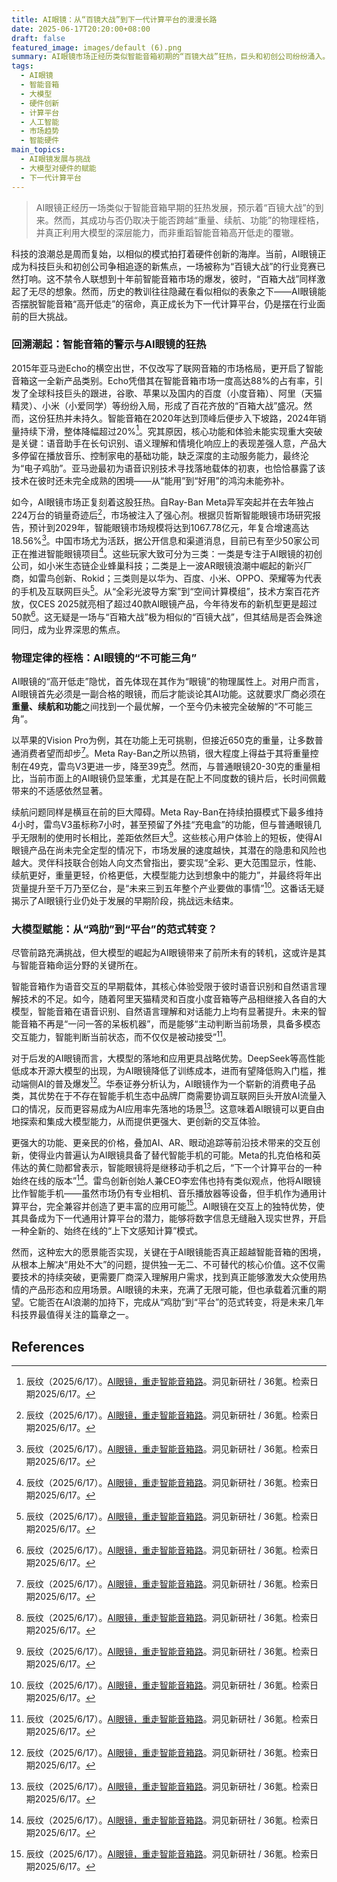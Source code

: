 ```yaml
---
title: AI眼镜：从“百镜大战”到下一代计算平台的漫漫长路
date: 2025-06-17T20:20:00+08:00
draft: false
featured_image: images/default (6).png
summary: AI眼镜市场正经历类似智能音箱初期的“百镜大战”狂热，巨头和初创公司纷纷涌入。然而，其发展面临重量、续航和功能平衡的“不可能三角”挑战，若不能有效解决这些物理限制并提供核心价值，恐将重蹈智能音箱高开低走的覆辙。大模型的赋能为AI眼镜带来了转机，有望提升其智能交互能力并使其成为下一代计算平台，但最终能否成功仍取决于技术成熟度与用户价值的实现。
tags: 
  - AI眼镜
  - 智能音箱
  - 大模型
  - 硬件创新
  - 计算平台
  - 人工智能
  - 市场趋势
  - 智能硬件
main_topics: 
  - AI眼镜发展与挑战
  - 大模型对硬件的赋能
  - 下一代计算平台
---
```


> AI眼镜正经历一场类似于智能音箱早期的狂热发展，预示着“百镜大战”的到来。然而，其成功与否仍取决于能否跨越“重量、续航、功能”的物理桎梏，并真正利用大模型的深层能力，而非重蹈智能音箱高开低走的覆辙。

科技的浪潮总是周而复始，以相似的模式拍打着硬件创新的海岸。当前，AI眼镜正成为科技巨头和初创公司争相追逐的新焦点，一场被称为“百镜大战”的行业竞赛已然打响。这不禁令人联想到十年前智能音箱市场的爆发，彼时，“百箱大战”同样激起了无尽的想象。然而，历史的教训往往隐藏在看似相似的表象之下——AI眼镜能否摆脱智能音箱“高开低走”的宿命，真正成长为下一代计算平台，仍是摆在行业面前的巨大挑战。

### 回溯潮起：智能音箱的警示与AI眼镜的狂热

2015年亚马逊Echo的横空出世，不仅改写了联网音箱的市场格局，更开启了智能音箱这一全新产品类别。Echo凭借其在智能音箱市场一度高达88%的占有率，引发了全球科技巨头的跟进，谷歌、苹果以及国内的百度（小度音箱）、阿里（天猫精灵）、小米（小爱同学）等纷纷入局，形成了百花齐放的“百箱大战”盛况。然而，这份狂热并未持久。智能音箱在2020年达到顶峰后便步入下坡路，2024年销量持续下滑，整体降幅超过20%[^1]。究其原因，核心功能和体验未能实现重大突破是关键：语音助手在长句识别、语义理解和情境化响应上的表现差强人意，产品大多停留在播放音乐、控制家电的基础功能，缺乏深度的主动服务能力，最终沦为“电子鸡肋”。亚马逊最初为语音识别技术寻找落地载体的初衷，也恰恰暴露了该技术在彼时还未完全成熟的困境——从“能用”到“好用”的鸿沟未能弥补。

如今，AI眼镜市场正复刻着这股狂热。自Ray-Ban Meta异军突起并在去年独占224万台的销量奇迹后[^1]，市场被注入了强心剂。根据贝哲斯智能眼镜市场研究报告，预计到2029年，智能眼镜市场规模将达到1067.78亿元，年复合增速高达18.56%[^1]。中国市场尤为活跃，据公开信息和渠道消息，目前已有至少50家公司正在推进智能眼镜项目[^1]。这些玩家大致可分为三类：一类是专注于AI眼镜的初创公司，如小米生态链企业蜂巢科技；二类是上一波AR眼镜浪潮中崛起的新兴厂商，如雷鸟创新、Rokid；三类则是以华为、百度、小米、OPPO、荣耀等为代表的手机及互联网巨头[^1]。从“全彩光波导方案”到“空间计算模组”，技术方案百花齐放，仅CES 2025就亮相了超过40款AI眼镜产品，今年待发布的新机型更是超过50款[^1]。这无疑是一场与“百箱大战”极为相似的“百镜大战”，但其结局是否会殊途同归，成为业界深思的焦点。

### 物理定律的桎梏：AI眼镜的“不可能三角”

AI眼镜的“高开低走”隐忧，首先体现在其作为“眼镜”的物理属性上。对用户而言，AI眼镜首先必须是一副合格的眼镜，而后才能谈论其AI功能。这就要求厂商必须在**重量、续航和功能**之间找到一个最优解，一个至今仍未被完全破解的“不可能三角”。

以苹果的Vision Pro为例，其在功能上无可挑剔，但接近650克的重量，让多数普通消费者望而却步[^1]。Meta Ray-Ban之所以热销，很大程度上得益于其将重量控制在49克，雷鸟V3更进一步，降至39克[^1]。然而，与普通眼镜20-30克的重量相比，当前市面上的AI眼镜仍显笨重，尤其是在配上不同度数的镜片后，长时间佩戴带来的不适感依然显著。

续航问题同样是横亘在前的巨大障碍。Meta Ray-Ban在持续拍摄模式下最多维持4小时，雷鸟V3虽标称7小时，甚至预留了外挂“充电盒”的功能，但与普通眼镜几乎无限制的使用时长相比，差距依然巨大[^1]。这些核心用户体验上的短板，使得AI眼镜产品在尚未完全定型的情况下，市场发展的速度越快，其潜在的隐患和风险也越大。灵伴科技联合创始人向文杰曾指出，要实现“全彩、更大范围显示，性能、续航更好，重量更轻，价格更低，大模型能力达到想象中的能力”，并最终将年出货量提升至千万乃至亿台，是“未来三到五年整个产业要做的事情”[^1]。这番话无疑揭示了AI眼镜行业仍处于发展的早期阶段，挑战远未结束。

### 大模型赋能：从“鸡肋”到“平台”的范式转变？

尽管前路充满挑战，但大模型的崛起为AI眼镜带来了前所未有的转机，这或许是其与智能音箱命运分野的关键所在。

智能音箱作为语音交互的早期载体，其核心体验受限于彼时语音识别和自然语言理解技术的不足。如今，随着阿里天猫精灵和百度小度音箱等产品相继接入各自的大模型，智能音箱在语音识别、自然语言理解和对话能力上均有显著提升。未来的智能音箱不再是“一问一答的呆板机器”，而是能够“主动判断当前场景，具备多模态交互能力，智能判断当前状态，而不仅仅是被动接受”[^1]。

对于后发的AI眼镜而言，大模型的落地和应用更具战略优势。DeepSeek等高性能低成本开源大模型的出现，为AI眼镜降低了训练成本，进而有望降低购入门槛，推动端侧AI的普及爆发[^1]。华泰证券分析认为，AI眼镜作为一个崭新的消费电子品类，其优势在于不存在智能手机生态中品牌厂商需要协调互联网巨头开放AI流量入口的情况，反而更容易成为AI应用率先落地的场景[^1]。这意味着AI眼镜可以更自由地探索和集成大模型能力，从而提供更强大、更创新的交互体验。

更强大的功能、更亲民的价格，叠加AI、AR、眼动追踪等前沿技术带来的交互创新，使得业内普遍认为AI眼镜具备了替代智能手机的可能。Meta的扎克伯格和英伟达的黄仁勋都曾表示，智能眼镜将是继移动手机之后，“下一个计算平台的一种始终在线的版本”[^1]。雷鸟创新创始人兼CEO李宏伟也持有类似观点，他将AI眼镜比作智能手机——虽然市场仍有专业相机、音乐播放器等设备，但手机作为通用计算平台，完全兼容并创造了更丰富的应用可能[^1]。AI眼镜在交互上的独特优势，使其具备成为下一代通用计算平台的潜力，能够将数字信息无缝融入现实世界，开启一种全新的、始终在线的“上下文感知计算”模式。

然而，这种宏大的愿景能否实现，关键在于AI眼镜能否真正超越智能音箱的困境，从根本上解决“用处不大”的问题，提供独一无二、不可替代的核心价值。这不仅需要技术的持续突破，更需要厂商深入理解用户需求，找到真正能够激发大众使用热情的产品形态和应用场景。AI眼镜的未来，充满了无限可能，但也承载着沉重的期望。它能否在AI浪潮的加持下，完成从“鸡肋”到“平台”的范式转变，将是未来几年科技界最值得关注的篇章之一。

## References

[^1]: 辰纹（2025/6/17）。[AI眼镜，重走智能音箱路](https://36kr.com/p/3340242600883977)。洞见新研社 / 36氪。检索日期2025/6/17。
[^2]: 电子发烧友网（2025/6/17）。[Ai眼镜热潮涌起,百镜大战能否复刻智能音箱辉煌](https://www.elecfans.com/d/6443781.html)。电子发烧友网。检索日期2025/6/17。
[^3]: aitntnews.com（2025/6/17）。[AI眼镜会是下一个智能音箱吗？](https://www.aitntnews.com/newDetail.html?newId=10775)。aitntnews.com。检索日期2025/6/17。
[^4]: 雪球（2025/6/17）。[国光电器，积极转型，发力ai眼镜、Ai音箱，核心要点梳理](https://xueqiu.com/8351208588/323358109)。雪球。检索日期2025/6/17。
[^5]: 搜狐（2025/6/17）。[阿里巴巴重磅调整：智能音箱与AI眼镜的碰撞，将引领新兴硬件潮流](https://www.sohu.com/a/850143406_121902920)。搜狐。检索日期2025/6/17。
